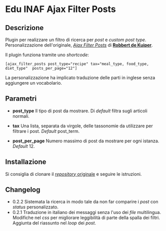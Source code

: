 # Edu INAF Ajax Filter Posts

## Descrizione

Plugin per realizzare un filtro di ricerca per *post* e *custom post type*. Personalizzazione dell'originale, [*Ajax Filter Posts*](https://github.com/Robbertdk/wordpress-ajax-filter-posts) di [**Robbert de Kuiper**](http://www.robbertdekuiper.com).

Il plugin funziona tramite uno *shortcode*:

```
[ajax_filter_posts post_type="recipe" tax="meal_type, food_type, diet_type"  posts_per_page="12"]
```

La personalizzazione ha implicato traduzione delle parti in inglese senza aggiungere un vocabolario.

## Parametri

- **post_type**
  Il tipo di post da mostrare. Di *default* filtra sugli articoli normali.

- **tax**
  Una lista, separata da virgole, delle tassonomie da utilizzare per filtrare i post. *Default* post_term.

- **post_per_page**
  Numero massimo di post da mostrare per ogni istanza. *Default* 12.

## Installazione

Si consiglia di clonare il [*repository* originale](https://github.com/Robbertdk/wordpress-ajax-filter-posts) e seguire le istruzioni.

## Changelog
* 0.2.2 Sistemata la ricerca in modo tale da non far comparire i *post* con *status* personalizzato.
* 0.2.1 Traduzione in italiano dei messaggi senza l'uso dei *file* multilingua. Modifiche nel *css* per migliorare leggibilità di parte della spalla dei filtri. Aggiunta del riassunto nel *loop* dei *post*.